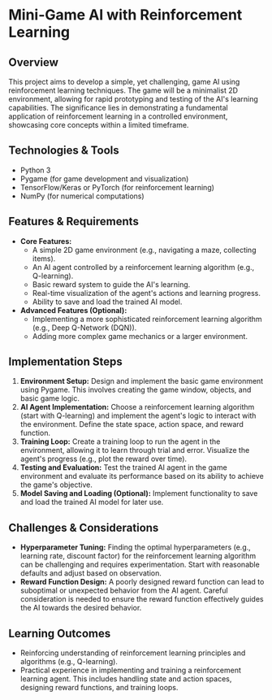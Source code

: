 # Mini-Game AI with Reinforcement Learning

## Overview
This project aims to develop a simple, yet challenging, game AI using reinforcement learning techniques.  The game will be a minimalist 2D environment, allowing for rapid prototyping and testing of the AI's learning capabilities.  The significance lies in demonstrating a fundamental application of reinforcement learning in a controlled environment, showcasing core concepts within a limited timeframe.

## Technologies & Tools
- Python 3
- Pygame (for game development and visualization)
- TensorFlow/Keras or PyTorch (for reinforcement learning)
- NumPy (for numerical computations)

## Features & Requirements
- **Core Features:**
    - A simple 2D game environment (e.g., navigating a maze, collecting items).
    - An AI agent controlled by a reinforcement learning algorithm (e.g., Q-learning).
    - Basic reward system to guide the AI's learning.
    - Real-time visualization of the agent's actions and learning progress.
    - Ability to save and load the trained AI model.
- **Advanced Features (Optional):**
    - Implementing a more sophisticated reinforcement learning algorithm (e.g., Deep Q-Network (DQN)).
    - Adding more complex game mechanics or a larger environment.


## Implementation Steps
1. **Environment Setup:** Design and implement the basic game environment using Pygame. This involves creating the game window, objects, and basic game logic.
2. **AI Agent Implementation:**  Choose a reinforcement learning algorithm (start with Q-learning) and implement the agent's logic to interact with the environment. Define the state space, action space, and reward function.
3. **Training Loop:** Create a training loop to run the agent in the environment, allowing it to learn through trial and error.  Visualize the agent's progress (e.g., plot the reward over time).
4. **Testing and Evaluation:** Test the trained AI agent in the game environment and evaluate its performance based on its ability to achieve the game's objective.
5. **Model Saving and Loading (Optional):** Implement functionality to save and load the trained AI model for later use.


## Challenges & Considerations
- **Hyperparameter Tuning:** Finding the optimal hyperparameters (e.g., learning rate, discount factor) for the reinforcement learning algorithm can be challenging and requires experimentation.  Start with reasonable defaults and adjust based on observation.
- **Reward Function Design:**  A poorly designed reward function can lead to suboptimal or unexpected behavior from the AI agent.  Careful consideration is needed to ensure the reward function effectively guides the AI towards the desired behavior.


## Learning Outcomes
- Reinforcing understanding of reinforcement learning principles and algorithms (e.g., Q-learning).
- Practical experience in implementing and training a reinforcement learning agent.  This includes handling state and action spaces, designing reward functions, and training loops.


